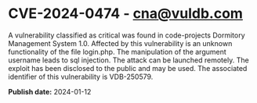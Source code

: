 # CVE-2024-0474 - cna@vuldb.com

A vulnerability classified as critical was found in code-projects Dormitory Management System 1.0. Affected by this vulnerability is an unknown functionality of the file login.php. The manipulation of the argument username leads to sql injection. The attack can be launched remotely. The exploit has been disclosed to the public and may be used. The associated identifier of this vulnerability is VDB-250579.

**Publish date:** 2024-01-12
